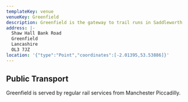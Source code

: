 ```yaml
---
templateKey: venue
venueKey: Greenfield
description: Greenfield is the gateway to trail runs in Saddleworth
address: |-
  Shaw Hall Bank Road
  Greenfield
  Lancashire
  OL3 7JZ
location: '{"type":"Point","coordinates":[-2.01395,53.53886]}'
---
```

## Public Transport

Greenfield is served by regular rail services from Manchester Piccadilly.
